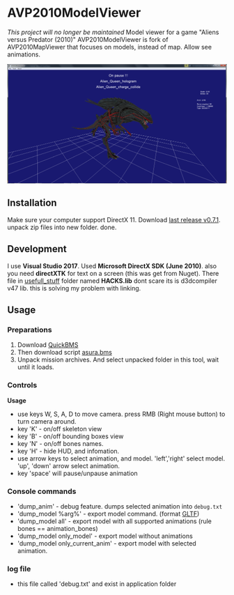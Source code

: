 # AVP2010ModelViewer
*This project will no longer be maintained*
Model viewer for a game "Aliens versus Predator (2010)"
AVP2010ModelViewer is fork of AVP2010MapViewer that focuses on models, instead of map. Allow see animations.

![image](https://github.com/Trololp/AVP2010ModelViewer/blob/main/preview.png)

## Installation

Make sure your computer support DirectX 11. Download [last release v0.7.1](https://github.com/Trololp/AVP2010ModelViewer/releases/tag/v0.7.1). unpack zip files into new folder. done.
## Development
I use **Visual Studio 2017**. Used **Microsoft DirectX SDK (June 2010)**. also you need **directXTK** for text on a screen (this was get from Nuget). There file in 
[usefull_stuff](https://github.com/Trololp/AVP2010MapViewer/tree/main/usefull_stuff) folder named **HACKS.lib** dont scare its is d3dcompiler v47 lib. this is solving
my problem with linking.

## Usage

  ### Preparations
   1. Download [QuickBMS](https://aluigi.altervista.org/quickbms.htm)
   2. Then download script [asura.bms](https://github.com/Trololp/AVP2010MapViewer/blob/main/usefull_stuff/asura.bms)
   3. Unpack mission archives. And select unpacked folder in this tool, wait until it loads.
 
  ### Controls   
   **Usage**
   - use keys W, S, A, D to move camera. press RMB (Right mouse button) to turn camera around.
   - key 'K' - on/off skeleton view
   - key 'B' - on/off bounding boxes view
   - key 'N' - on/off bones names.
   - key 'H' - hide HUD, and infomation.
   - use arrow keys to select animation, and model. 'left','right' select model.
   'up', 'down' arrow select animation.
   - key 'space' will pause/unpause animation
   ### Console commands
   - 'dump_anim' - debug feature. dumps selected animation into `debug.txt`
   - 'dump_model %arg%' - export model command. (format  [GLTF](https://www.khronos.org/registry/glTF/specs/2.0/glTF-2.0.html))
   - 'dump_model all' - export model with all supported animations (rule bones == animation_bones)
   - 'dump_model only_model' - export model without animations
   - 'dump_model only_current_anim' - export model with selected animation.
   ### log file
   - this file called 'debug.txt' and exist in application folder
